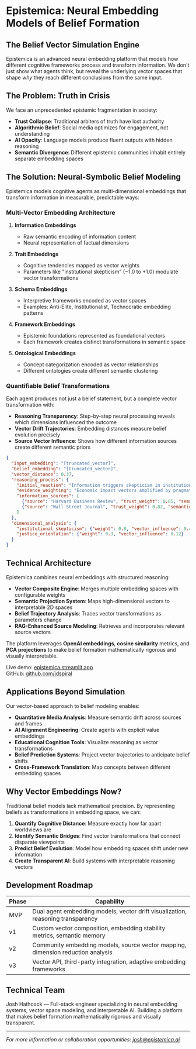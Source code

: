 # Epistemica: Neural Embedding Models of Belief Formation

## The Belief Vector Simulation Engine

Epistemica is an advanced neural embedding platform that models how different cognitive frameworks process and transform information. We don't just show what agents think, but reveal the underlying vector spaces that shape *why* they reach different conclusions from the same input.

## The Problem: Truth in Crisis

We face an unprecedented epistemic fragmentation in society:

- **Trust Collapse**: Traditional arbiters of truth have lost authority
- **Algorithmic Belief**: Social media optimizes for engagement, not understanding
- **AI Opacity**: Language models produce fluent outputs with hidden reasoning
- **Semantic Divergence**: Different epistemic communities inhabit entirely separate embedding spaces

## The Solution: Neural-Symbolic Belief Modeling

Epistemica models cognitive agents as multi-dimensional embeddings that transform information in measurable, predictable ways:

### Multi-Vector Embedding Architecture

1. **Information Embeddings**
   - Raw semantic encoding of information content
   - Neural representation of factual dimensions

2. **Trait Embeddings**
   - Cognitive tendencies mapped as vector weights
   - Parameters like "institutional skepticism" (−1.0 to +1.0) modulate vector transformations

3. **Schema Embeddings**
   - Interpretive frameworks encoded as vector spaces
   - Examples: Anti-Elite, Institutionalist, Technocratic embedding patterns

4. **Framework Embeddings**
   - Epistemic foundations represented as foundational vectors
   - Each framework creates distinct transformations in semantic space

5. **Ontological Embeddings**
   - Concept categorization encoded as vector relationships
   - Different ontologies create different semantic clustering

### Quantifiable Belief Transformations

Each agent produces not just a belief statement, but a complete vector transformation with:

- **Reasoning Transparency**: Step-by-step neural processing reveals which dimensions influenced the outcome
- **Vector Drift Trajectories**: Embedding distances measure belief evolution precisely
- **Source Vector Influence**: Shows how different information sources create different semantic priors

```json
{
  "input_embedding": "[truncated_vector]",
  "belief_embedding": "[truncated_vector]",
  "vector_distance": 0.37,
  "reasoning_process": {
    "initial_reaction": "Information triggers skepticism in institutional dimensions",
    "evidence_weighting": "Economic impact vectors amplified by pragmatic trait embedding",
    "information_sources": [
      {"source": "Harvard Business Review", "trust_weight": 0.85, "semantic_alignment": 0.72},
      {"source": "Wall Street Journal", "trust_weight": 0.82, "semantic_alignment": 0.68}
    ]
  },
  "dimensional_analysis": {
    "institutional_skepticism": {"weight": 0.8, "vector_influence": 0.41},
    "justice_orientation": {"weight": 0.3, "vector_influence": 0.12}
  }
}
```

## Technical Architecture

Epistemica combines neural embeddings with structured reasoning:

- **Vector Composite Engine**: Merges multiple embedding spaces with configurable weights
- **Semantic Projection System**: Maps high-dimensional vectors to interpretable 2D spaces
- **Belief Trajectory Analysis**: Traces vector transformations as parameters change
- **RAG-Enhanced Source Modeling**: Retrieves and incorporates relevant source vectors 

The platform leverages **OpenAI embeddings**, **cosine similarity** metrics, and **PCA projections** to make belief formation mathematically rigorous and visually interpretable.

Live demo: [epistemica.streamlit.app](https://epistemica.streamlit.app/)  
GitHub: [github.com/jdspiral](https://github.com/jdspiral)

## Applications Beyond Simulation

Our vector-based approach to belief modeling enables:

- **Quantitative Media Analysis**: Measure semantic drift across sources and frames
- **AI Alignment Engineering**: Create agents with explicit value embeddings
- **Educational Cognition Tools**: Visualize reasoning as vector transformations
- **Belief Prediction Systems**: Project vector trajectories to anticipate belief shifts
- **Cross-Framework Translation**: Map concepts between different embedding spaces

## Why Vector Embeddings Now?

Traditional belief models lack mathematical precision. By representing beliefs as transformations in embedding space, we can:

1. **Quantify Cognitive Distance**: Measure exactly how far apart worldviews are
2. **Identify Semantic Bridges**: Find vector transformations that connect disparate viewpoints
3. **Predict Belief Evolution**: Model how embedding spaces shift under new information
4. **Create Transparent AI**: Build systems with interpretable reasoning vectors

## Development Roadmap

| Phase | Capability |
| --- | --- |
| MVP | Dual agent embedding models, vector drift visualization, reasoning transparency |
| v1 | Custom vector composition, embedding stability metrics, semantic memory |
| v2 | Community embedding models, source vector mapping, dimension reduction analysis |
| v3 | Vector API, third-party integration, adaptive embedding frameworks |

## Technical Team

Josh Hathcock — Full-stack engineer specializing in neural embedding systems, vector space modeling, and interpretable AI. Building a platform that makes belief formation mathematically rigorous and visually transparent.

---

*For more information or collaboration opportunities: josh@epistemica.ai*